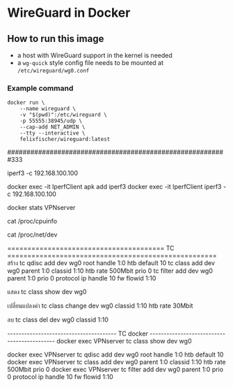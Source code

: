# WireGuard in Docker

## How to run this image

-   a host with WireGuard support in the kernel is needed
-   a `wg-quick` style config file needs to be mounted at
    `/etc/wireguard/wg0.conf`

### Example command

```
docker run \
    --name wireguard \
    -v "$(pwd)":/etc/wireguard \
    -p 55555:38945/udp \
    --cap-add NET_ADMIN \
    --tty --interactive \
    felixfischer/wireguard:latest
```

#########################################################333

iperf3 -c 192.168.100.100

docker exec -it IperfClient apk add iperf3
docker exec -it IperfClient iperf3 -c 192.168.100.100

docker stats VPNserver



  cat /proc/cpuinfo
  
  cat /proc/net/dev



======================================= TC ====================================================
สร้าง
tc qdisc add dev wg0 root handle 1:0 htb default 10
tc class add dev wg0 parent 1:0 classid 1:10 htb rate 500Mbit prio 0
tc filter add dev wg0 parent 1:0 prio 0 protocol ip handle 10 fw flowid 1:10

แสดง
tc class show dev wg0

เปลี่ยนแปลงค่า
tc class change dev wg0 classid 1:10 htb rate 30Mbit

ลบ
tc class del dev wg0 classid 1:10

--------------------------------------- TC docker --------------------------------------------
docker exec VPNserver tc class show dev wg0

docker exec VPNserver tc qdisc add dev wg0 root handle 1:0 htb default 10
docker exec VPNserver tc class add dev wg0 parent 1:0 classid 1:10 htb rate 500Mbit prio 0
docker exec VPNserver tc filter add dev wg0 parent 1:0 prio 0 protocol ip handle 10 fw flowid 1:10
